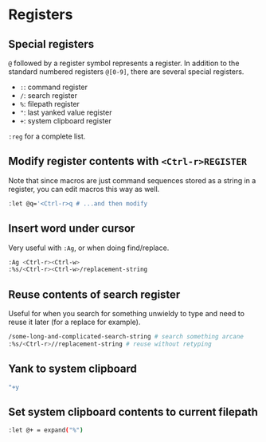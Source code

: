 # Registers

## Special registers

`@` followed by a register symbol represents a register. In addition to the standard numbered registers `@[0-9]`, there are several special registers.

* `:`: command register
* `/`: search register
* `%`: filepath register
* `"`: last yanked value register
* `+`: system clipboard register

`:reg` for a complete list.

## Modify register contents with `<Ctrl-r>REGISTER`

Note that since macros are just command sequences stored as a string in a register, you can edit macros this way as well.

```sh
:let @q='<Ctrl-r>q # ...and then modify
```

## Insert word under cursor

Very useful with `:Ag`, or when doing find/replace.

```sh
:Ag <Ctrl-r><Ctrl-w>
:%s/<Ctrl-r><Ctrl-w>/replacement-string
```

## Reuse contents of search register

Useful for when you search for something unwieldy to type and need to reuse it later (for a replace for example).

```sh
/some-long-and-complicated-search-string # search something arcane
:%s/<Ctrl-r>//replacement-string # reuse without retyping
```

## Yank to system clipboard

```sh
"+y
```

## Set system clipboard contents to current filepath

```sh
:let @+ = expand("%")
```
